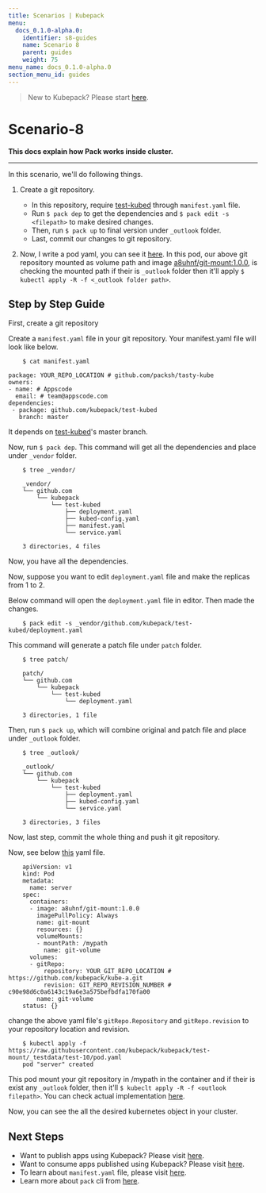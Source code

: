 ```yaml
---
title: Scenarios | Kubepack
menu:
  docs_0.1.0-alpha.0:
    identifier: s8-guides
    name: Scenario 8
    parent: guides
    weight: 75
menu_name: docs_0.1.0-alpha.0
section_menu_id: guides
---
```


> New to Kubepack? Please start [here](/docs/concepts/README.md).

# Scenario-8


**This docs explain how Pack works inside cluster.**
***

In this scenario, we'll do following things.

1. Create a git repository.
   - In this repository, require [test-kubed](https://github.com/kubepack/test-kubed) through `manifest.yaml` file.
   - Run `$ pack dep` to get the dependencies and `$ pack edit -s <filepath>` to make desired changes.
   - Then, run `$ pack up` to final version under `_outlook` folder.
   - Last, commit our changes to git repository.

2.  Now, I write a pod yaml, you can see it [here](https://raw.githubusercontent.com/kubepack/kubepack/master/_testdata/test-8/pod.yaml).
In this pod, our above git repository mounted as volume path and
 image [a8uhnf/git-mount:1.0.0](https://cloud.docker.com/swarm/a8uhnf/repository/docker/a8uhnf/git-mount/tags),
is checking the mounted path if their is `_outlook` folder then it'll apply `$ kubectl apply -R -f <_outlook folder path>`.


## Step by Step Guide

First, create a git repository

Create a `manifest.yaml` file in your git repository. Your manifest.yaml file will look like below.

```console
    $ cat manifest.yaml

package: YOUR_REPO_LOCATION # github.com/packsh/tasty-kube
owners:
- name: # Appscode
  email: # team@appscode.com
dependencies:
 - package: github.com/kubepack/test-kubed
   branch: master
```

It depends on [test-kubed](https://github.com/kubepack/test-kubed)'s master branch.

Now, run `$ pack dep`. This command will get all the dependencies and place under `_vendor` folder.

```console
    $ tree _vendor/

    _vendor/
    └── github.com
        └── kubepack
            └── test-kubed
                ├── deployment.yaml
                ├── kubed-config.yaml
                ├── manifest.yaml
                └── service.yaml

    3 directories, 4 files
```

Now, you have all the dependencies.

Now, suppose you want to edit `deployment.yaml` file and make the replicas from 1 to 2.


Below command will open the `deployment.yaml` file in editor. Then made the changes.
```console
    $ pack edit -s _vendor/github.com/kubepack/test-kubed/deployment.yaml
```

This command will generate a patch file under `patch` folder.

```console
    $ tree patch/

    patch/
    └── github.com
        └── kubepack
            └── test-kubed
                └── deployment.yaml

    3 directories, 1 file
```


Then, run `$ pack up`, which will combine original and patch file and place under `_outlook` folder.

```console
    $ tree _outlook/

    _outlook/
    └── github.com
        └── kubepack
            └── test-kubed
                ├── deployment.yaml
                ├── kubed-config.yaml
                └── service.yaml

    3 directories, 3 files
```

Now, last step, commit the whole thing and push it git repository.



Now, see below [this](https://raw.githubusercontent.com/kubepack/kubepack/master/_testdata/test-8/pod.yaml) yaml file.

```console
    apiVersion: v1
    kind: Pod
    metadata:
      name: server
    spec:
      containers:
      - image: a8uhnf/git-mount:1.0.0
        imagePullPolicy: Always
        name: git-mount
        resources: {}
        volumeMounts:
        - mountPath: /mypath
          name: git-volume
      volumes:
      - gitRepo:
          repository: YOUR_GIT_REPO_LOCATION # https://github.com/kubepack/kube-a.git
          revision: GIT_REPO_REVISION_NUMBER # c90e98d6c0a6143c19a6e3a575befbdfa170fa00
        name: git-volume
    status: {}
```

change the above yaml file's `gitRepo.Repository` and `gitRepo.revision` to your repository location and revision.

```console
    $ kubectl apply -f https://raw.githubusercontent.com/kubepack/kubepack/test-mount/_testdata/test-10/pod.yaml
    pod "server" created
```

This pod mount your git repository in /mypath in the container and if their is exist any `_outlook` folder, then it'll `$ kubeclt apply -R -f <outlook filepath>`.
You can check actual implementation [here](https://github.com/a8uhnf/git-mount/blob/master/main.go).

Now, you can see the all the desired kubernetes object in your cluster.


## Next Steps

- Want to publish apps using Kubepack? Please visit [here](/docs/concepts/how/publisher.md).
- Want to consume apps published using Kubepack? Please visit [here](/docs/concepts/how/user.md).
- To learn about `manifest.yaml` file, please visit [here](/docs/concepts/how/manifest.md).
- Learn more about `pack` cli from [here](/docs/concepts/how/cli.md).
